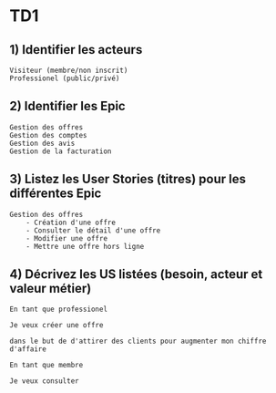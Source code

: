 # TD1

## 1) Identifier les acteurs

    Visiteur (membre/non inscrit)
    Professionel (public/privé)

## 2) Identifier les Epic

    Gestion des offres
    Gestion des comptes
    Gestion des avis
    Gestion de la facturation

## 3) Listez les User Stories (titres) pour les différentes Epic

    Gestion des offres
        - Création d'une offre
        - Consulter le détail d'une offre
        - Modifier une offre
        - Mettre une offre hors ligne

## 4) Décrivez les US listées (besoin, acteur et valeur métier)

    En tant que professionel

    Je veux créer une offre

    dans le but de d'attirer des clients pour augmenter mon chiffre d'affaire

    En tant que membre

    Je veux consulter
